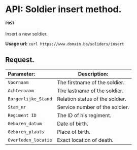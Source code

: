 API: Soldier insert method. 
===============================

#### **`POST`**

Insert a new soldier. 

**Usage url:** `curl https://www.domain.be/soliders/insert`

## Request.

| Parameter:          | Description:                                |
| :------------------ | ------------------------------------------- |
| `Voornaam`          | The firstname of the soldier.               |
| `Achternaam`        | The lastname of the soldier.                |
| `Burgerlijke_Stand` | Relation status of the soldier.             |
| `Stam_nr`           | Service number of the soldier.              |
| `Regiment ID`       | The ID of his regiment.                     | 
| `Geboren_datum`     | Date of birth.                              |
| `Geboren_plaats`    | Place of birth.                             |
| `Overleden_locatie` | Exact location of death.                    |